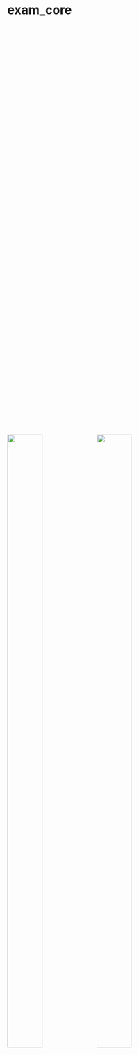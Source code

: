 # exam_core
<p>

<img src ="https://user-images.githubusercontent.com/119837659/231369354-988d25e6-e423-4156-886d-ba76caf3f3b1.png"
 height="60%" width="40%">
  <img src ="https://user-images.githubusercontent.com/119837659/231369591-c3f3b8ea-b426-4355-9913-82de31d5bb6f.png"
height="60%" width="40%">
  <img width="https://user-images.githubusercontent.com/119837659/231369746-25122c17-9560-4361-bdc7-64871486936a.png"
  height="60%" width="40%">
   <img width="https://user-images.githubusercontent.com/119837659/231369888-87361543-7a2a-4255-afd7-91dc81f7e938.png"
 height="60%" width="40%">
   <img width="https://user-images.githubusercontent.com/119837659/231369996-b88219ab-ccc6-43d7-81f4-03a79fe94201.png"
 height="60%" width="40%">


</p>
